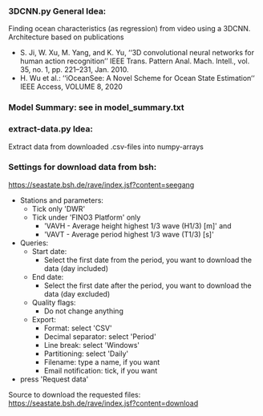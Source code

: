 ### 3DCNN.py General Idea:
Finding ocean characteristics (as regression) from video using a 3DCNN.
Architecture based on publications 
- S. Ji, W. Xu, M. Yang, and K. Yu, ‘‘3D convolutional neural networks for human action recognition’’ IEEE Trans. Pattern Anal. Mach. Intell., vol. 35, no. 1, pp. 221–231, Jan. 2010.
- H. Wu et al.: ‘‘iOceanSee: A Novel Scheme for Ocean State Estimation‘‘ IEEE Access, VOLUME 8, 2020


### Model Summary: see in model_summary.txt

### extract-data.py Idea:
Extract data from downloaded .csv-files into numpy-arrays


### Settings for download data from bsh:
https://seastate.bsh.de/rave/index.jsf?content=seegang
- Stations and parameters: 
  - Tick only 'DWR'
  - Tick under 'FINO3 Platform' only
    - 'VAVH - Average height highest 1/3 wave (H1/3) [m]' and
    - 'VAVT - Average period highest 1/3 wave (T1/3) [s]'
- Queries:
  - Start date:
    - Select the first date from the period, you want to download the data (day included)
  - End date:
    - Select the first date after the period, you want to download the data (day excluded)
  - Quality flags:
    - Do not change anything
  - Export:
    - Format: select 'CSV'	
    - Decimal separator: select 'Period'	
    - Line break: select 'Windows'
    - Partitioning:	select 'Daily'
    - Filename:	type a name, if you want
    - Email notification: tick, if you want
- press 'Request data'

Source to download the requested files:
https://seastate.bsh.de/rave/index.jsf?content=download

